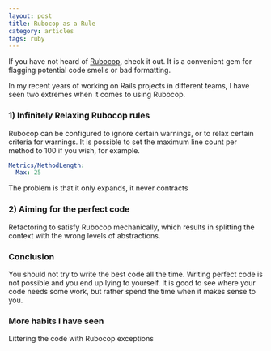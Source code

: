 ```yaml
---
layout: post
title: Rubocop as a Rule
category: articles
tags: ruby
---
```


If you have not heard of [Rubocop](https://github.com/rubocop-hq/rubocop), check it out.  It is
a convenient gem for flagging potential code smells or bad formatting.

In my recent years of working on Rails projects in different teams, I have seen two extremes when it
comes to using Rubocop.

### 1) Infinitely Relaxing Rubocop rules

Rubocop can be configured to ignore certain warnings, or to relax certain criteria for warnings.  It
is possible to set the maximum line count per method to 100 if you wish, for example.

```yaml
Metrics/MethodLength:
  Max: 25
```

The problem is that it only expands, it never contracts


### 2) Aiming for the perfect code

Refactoring to satisfy Rubocop mechanically, which results in splitting the context with the wrong
levels of abstractions.


### Conclusion
You should not try to write the best code all the time.  Writing perfect code is not possible and you end
up lying to yourself.  It is good to see where your code needs some work, but rather spend the time when
it makes sense to you.

### More habits I have seen
Littering the code with Rubocop exceptions

